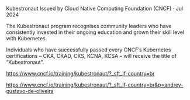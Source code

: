 Kubestronaut
Issued by Cloud Native Computing Foundation (CNCF) · Jul 2024

The Kubestronaut program recognises community leaders who have consistently invested in their ongoing education and grown their skill level with Kubernetes.

Individuals who have successfully passed every CNCF’s Kubernetes certifications – CKA, CKAD, CKS, KCNA, KCSA – will receive the title of “Kubestronaut”.

https://www.cncf.io/training/kubestronaut/?_sft_lf-country=br

https://www.cncf.io/training/kubestronaut/?_sft_lf-country=br&p=andrey-gustavo-de-oliveira
